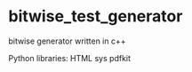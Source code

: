 bitwise_test_generator
======================

bitwise generator written in c++


Python libraries:
HTML
sys
pdfkit
